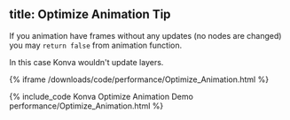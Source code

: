 title: Optimize Animation Tip
---

If you animation have frames without any updates (no nodes are changed) you may `return false` from animation function.

In this case Konva wouldn't update layers.

{% iframe /downloads/code/performance/Optimize_Animation.html %}

{% include_code Konva Optimize Animation Demo performance/Optimize_Animation.html %}

